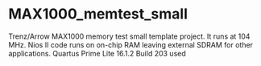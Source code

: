 # MAX1000_memtest_small
Trenz/Arrow MAX1000 memory test small template project. It runs at 104 MHz. Nios II code runs on on-chip RAM leaving external SDRAM for other applications. Quartus Prime Lite 16.1.2 Build 203 used
